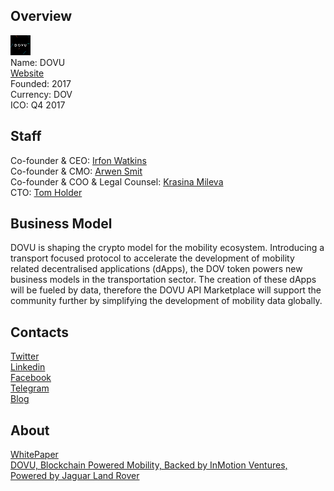 ## Overview
![logo](../projects/logo/dovu.png)  
Name:   DOVU  
[Website](https://dovu.io/)  
Founded: 2017  
Currency: DOV  
ICO: Q4 2017
## Staff
Co-founder & CEO: [Irfon Watkins](../people/irfon_watkins.md)  
Co-founder & CMO: [Arwen Smit](../people/arwen_smit.md)  
Co-founder & COO & Legal Counsel: [Krasina Mileva](../people/krasina_mileva.md)  
CTO: [Tom Holder](../people/tom_holder.md)
## Business Model
DOVU is shaping the crypto model for the mobility ecosystem. Introducing a transport focused protocol to accelerate the development of mobility related decentralised applications (dApps), the DOV token powers new business models in the transportation sector. The creation of these dApps will be fueled by data, therefore the DOVU API Marketplace will support the community further by simplifying the development of mobility data globally.
## Contacts  
[Twitter](https://twitter.com/dovuapi)  
[Linkedin](https://www.linkedin.com/company-beta/11116224/)  
[Facebook](https://www.facebook.com/DOVUglobal/)   
[Telegram](https://t.me/dovuico)  
[Blog](https://blog.dovu.io/)  
## About  
[WhitePaper](https://dovu.io/whitepaper.pdf)  
[DOVU, Blockchain Powered Mobility, Backed by InMotion Ventures, Powered by Jaguar Land Rover](http://www.the-blockchain.com/2017/08/25/dovu-blockchain-powered-mobility-backed-inmotion-ventures-powered-jaguar-land-rover/)
